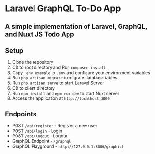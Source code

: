 # Laravel GraphQL To-Do App

## A simple implementation of Laravel, GraphQL, and Nuxt JS Todo App

## Setup

1. Clone the repository
2. CD to root directory and Run `composer install`
3. Copy `.env.example` to `.env` and configure your environment variables
4. Run `php artisan migrate` to migrate database tables
5. Run `php artisan serve` to start Laravel Server
6. CD to client directory
7. Run `npm install` and `npm run dev` to start Nuxt server
8. Access the application at `http://localhost:3000`

## Endpoints

- POST `/api/register` - Register a new user
- POST `/api/login` - Login
- POST `/api/logout` - Logout
- GraphQL Endpoint - `/graphql`
- GraphQL Playground - `http://127.0.0.1:8000/graphiql`